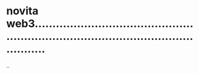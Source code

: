 # novita web3.............................................................................................................
..
